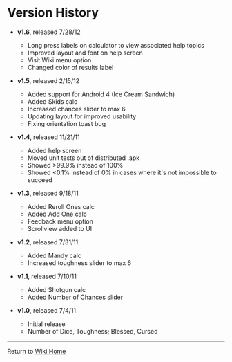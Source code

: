 # Version History #


  * **v1.6**, released 7/28/12
    * Long press labels on calculator to view associated help topics
    * Improved layout and font on help screen
    * Visit Wiki menu option
    * Changed color of results label

  * **v1.5**, released 2/15/12
    * Added support for Android 4 (Ice Cream Sandwich)
    * Added Skids calc
    * Increased chances slider to max 6
    * Updating layout for improved usability
    * Fixing orientation toast bug

  * **v1.4**, released 11/21/11
    * Added help screen
    * Moved unit tests out of distributed .apk
    * Showed >99.9% instead of 100%
    * Showed <0.1% instead of 0% in cases where it's not impossible to succeed

  * **v1.3**, released 9/18/11
    * Added Reroll Ones calc
    * Added Add One calc
    * Feedback menu option
    * Scrollview added to UI

  * **v1.2**, released 7/31/11
    * Added Mandy calc
    * Increased toughness slider to max 6

  * **v1.1**, released 7/10/11
    * Added Shotgun calc
    * Added Number of Chances slider

  * **v1.0**, released 7/4/11
    * Initial release
    * Number of Dice, Toughness; Blessed, Cursed


---

Return to [Wiki Home](ArkhamCalc.md)